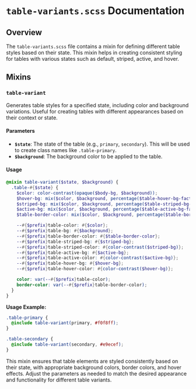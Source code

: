 # `table-variants.scss` Documentation

## Overview

The `table-variants.scss` file contains a mixin for defining different table styles based on their state. This mixin helps in creating consistent styling for tables with various states such as default, striped, active, and hover.

## Mixins

### `table-variant`

Generates table styles for a specified state, including color and background variations. Useful for creating tables with different appearances based on their context or state.

#### Parameters

- **`$state`**: The state of the table (e.g., `primary`, `secondary`). This will be used to create class names like `.table-primary`.
- **`$background`**: The background color to be applied to the table.

#### Usage

```scss
@mixin table-variant($state, $background) {
  .table-#{$state} {
    $color: color-contrast(opaque($body-bg, $background));
    $hover-bg: mix($color, $background, percentage($table-hover-bg-factor));
    $striped-bg: mix($color, $background, percentage($table-striped-bg-factor));
    $active-bg: mix($color, $background, percentage($table-active-bg-factor));
    $table-border-color: mix($color, $background, percentage($table-border-factor));

    --#{$prefix}table-color: #{$color};
    --#{$prefix}table-bg: #{$background};
    --#{$prefix}table-border-color: #{$table-border-color};
    --#{$prefix}table-striped-bg: #{$striped-bg};
    --#{$prefix}table-striped-color: #{color-contrast($striped-bg)};
    --#{$prefix}table-active-bg: #{$active-bg};
    --#{$prefix}table-active-color: #{color-contrast($active-bg)};
    --#{$prefix}table-hover-bg: #{$hover-bg};
    --#{$prefix}table-hover-color: #{color-contrast($hover-bg)};

    color: var(--#{$prefix}table-color);
    border-color: var(--#{$prefix}table-border-color);
  }
}
```

**Usage Example:**

```scss
.table-primary {
  @include table-variant(primary, #f0f8ff);
}

.table-secondary {
  @include table-variant(secondary, #e9ecef);
}
```

This mixin ensures that table elements are styled consistently based on their state, with appropriate background colors, border colors, and hover effects. Adjust the parameters as needed to match the desired appearance and functionality for different table variants.
